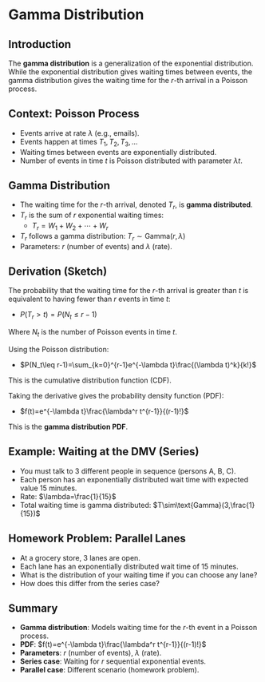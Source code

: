 # Gamma Distribution

## Introduction
The **gamma distribution** is a generalization of the exponential distribution. While the exponential distribution gives waiting times between events, the gamma distribution gives the waiting time for the $r$-th arrival in a Poisson process.

## Context: Poisson Process
- Events arrive at rate $\lambda$ (e.g., emails).
- Events happen at times $T_1, T_2, T_3, \ldots$
- Waiting times between events are exponentially distributed.
- Number of events in time $t$ is Poisson distributed with parameter $\lambda t$.

## Gamma Distribution
- The waiting time for the $r$-th arrival, denoted $T_r$, is **gamma distributed**.
- $T_r$ is the sum of $r$ exponential waiting times:
  - $T_r=W_1+W_2+\cdots+W_r$
- $T_r$ follows a gamma distribution: $T_r\sim\text{Gamma}(r,\lambda)$
- Parameters: $r$ (number of events) and $\lambda$ (rate).

## Derivation (Sketch)
The probability that the waiting time for the $r$-th arrival is greater than $t$ is equivalent to having fewer than $r$ events in time $t$:
- $P(T_r>t)=P(N_t\leq r-1)$

Where $N_t$ is the number of Poisson events in time $t$.

Using the Poisson distribution:
- $P(N_t\leq r-1)=\sum_{k=0}^{r-1}e^{-\lambda t}\frac{(\lambda t)^k}{k!}$

This is the cumulative distribution function (CDF).

Taking the derivative gives the probability density function (PDF):
- $f(t)=e^{-\lambda t}\frac{\lambda^r t^{r-1}}{(r-1)!}$

This is the **gamma distribution PDF**.

## Example: Waiting at the DMV (Series)
- You must talk to 3 different people in sequence (persons A, B, C).
- Each person has an exponentially distributed wait time with expected value 15 minutes.
- Rate: $\lambda=\frac{1}{15}$
- Total waiting time is gamma distributed: $T\sim\text{Gamma}(3,\frac{1}{15})$

## Homework Problem: Parallel Lanes
- At a grocery store, 3 lanes are open.
- Each lane has an exponentially distributed wait time of 15 minutes.
- What is the distribution of your waiting time if you can choose any lane?
- How does this differ from the series case?

## Summary
- **Gamma distribution**: Models waiting time for the $r$-th event in a Poisson process.
- **PDF**: $f(t)=e^{-\lambda t}\frac{\lambda^r t^{r-1}}{(r-1)!}$
- **Parameters**: $r$ (number of events), $\lambda$ (rate).
- **Series case**: Waiting for $r$ sequential exponential events.
- **Parallel case**: Different scenario (homework problem).